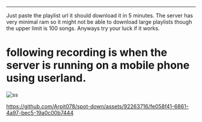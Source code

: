 ----------------------------------------------------------------------------------------------------
Just paste the playlist url it should download it in 5 minutes. 
The server has very minimal ram so it might not be able to download large playlists though the upper limit is 100 songs. 
Anyways try your luck if it works.



# following recording is when the server is running on a mobile phone using userland.

![ss](https://github.com/Arpit078/spot-down/assets/92263716/e6bcd312-2815-4110-8d91-2c4e17c93548)

https://github.com/Arpit078/spot-down/assets/92263716/fe058f41-6861-4a97-bec5-19a0c00b7444

